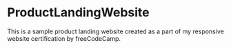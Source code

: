 # ProductLandingWebsite
This is a sample product landing website created as a part of my responsive website certification by freeCodeCamp.


<!-- tried cloning -->